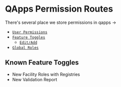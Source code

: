 # QApps Permission Routes

There's several place we store permissions in qapps ->

- [`User Permissions`](roles)
- [`Feature Toggles`](toggles)
  - [`Edit/Add`](edit-toggle)
- [`Global Roles`](globals)

## Known Feature Toggles

- New Facility Roles with Registries
- New Validation Report



[roles]: http://localhost:3000/users/1/facility_role/edit
[toggles]: http://localhost:3000/facilities/1/feature_toggles
[globals]: http://localhost:3000/system/admin/global_roles
[edit-toggle]: http://localhost:3000/system/admin/feature_toggles
